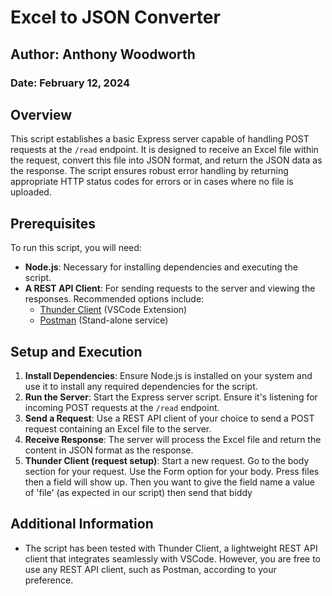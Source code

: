 
# Excel to JSON Converter

## Author: Anthony Woodworth

### Date: February 12, 2024

## Overview

This script establishes a basic Express server capable of handling POST requests at the `/read` endpoint. It is designed to receive an Excel file within the request, convert this file into JSON format, and return the JSON data as the response. The script ensures robust error handling by returning appropriate HTTP status codes for errors or in cases where no file is uploaded.

## Prerequisites

To run this script, you will need:

- **Node.js**: Necessary for installing dependencies and executing the script.
- **A REST API Client**: For sending requests to the server and viewing the responses. Recommended options include:
  - [Thunder Client](https://marketplace.visualstudio.com/items?itemName=rangav.vscode-thunder-client) (VSCode Extension)
  - [Postman](https://www.postman.com/) (Stand-alone service)

## Setup and Execution

1. **Install Dependencies**: Ensure Node.js is installed on your system and use it to install any required dependencies for the script.
2. **Run the Server**: Start the Express server script. Ensure it's listening for incoming POST requests at the `/read` endpoint.
3. **Send a Request**: Use a REST API client of your choice to send a POST request containing an Excel file to the server.
4. **Receive Response**: The server will process the Excel file and return the content in JSON format as the response.
5. **Thunder Client (request setup)**: Start a new request. Go to the body section for your request. Use the Form option for your body. Press files then a field will show up. Then you want to give the field name a value of 'file' (as expected in our script) then send that biddy

## Additional Information

- The script has been tested with Thunder Client, a lightweight REST API client that integrates seamlessly with VSCode. However, you are free to use any REST API client, such as Postman, according to your preference.
